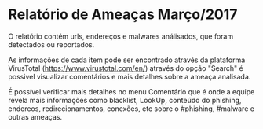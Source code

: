 # Relatório de Ameaças Março/2017

O relatório contém urls, endereços e malwares análisados, que foram detectados ou reportados.

As informações de cada item pode ser encontrado através da plataforma VirusTotal (https://www.virustotal.com/en/) através do opção "Search" é possivel visualizar comentários e mais detalhes sobre a ameaça analisada.

É possível verificar mais detalhes no menu Comentário que é onde a equipe revela mais informações como blacklist, LookUp, conteúdo do phishing, endereos, redirecionamentos, conexões, etc sobre o #phishing, #malware e outras ameaças.
